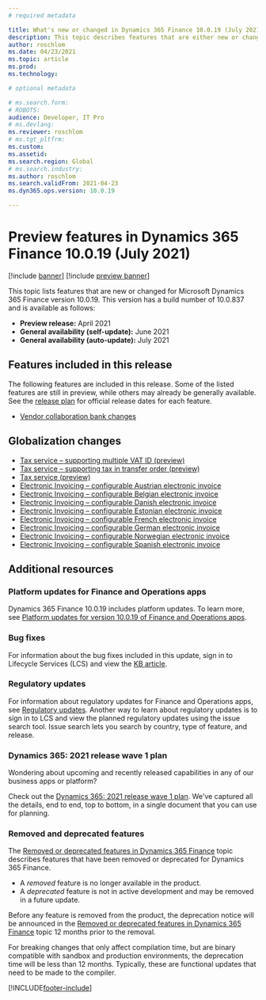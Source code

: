 ```yaml
---
# required metadata

title: What's new or changed in Dynamics 365 Finance 10.0.19 (July 2021)
description: This topic describes features that are either new or changed in the Dynamics 365 Finance version 10.0.19 preview release.
author: roschlom
ms.date: 04/23/2021
ms.topic: article
ms.prod: 
ms.technology: 

# optional metadata

# ms.search.form: 
# ROBOTS: 
audience: Developer, IT Pro
# ms.devlang: 
ms.reviewer: roschlom
# ms.tgt_pltfrm: 
ms.custom: 
ms.assetid: 
ms.search.region: Global
# ms.search.industry: 
ms.author: roschlom
ms.search.validFrom: 2021-04-23 
ms.dyn365.ops.version: 10.0.19

---
```

# Preview features in Dynamics 365 Finance 10.0.19 (July 2021)

[!include [banner](../includes/banner.md)]
[!include [preview banner](../includes/preview-banner.md)]

This topic lists features that are new or changed for Microsoft Dynamics 365 Finance version 10.0.19. This version has a build number of 10.0.837 and is available as follows:

- **Preview release:** April 2021
- **General availability (self-update):** June 2021
- **General availability (auto-update):** July 2021

## Features included in this release

The following features are included in this release. Some of the listed features are still in preview, while others may already be generally available. See the [release plan](/dynamics365/release-plans/) for official release dates for each feature.

- [Vendor collaboration bank changes](https://docs.microsoft.com/dynamics365-release-plan/2021wave1/finance-operations/dynamics365-finance/vendor-collaboration-bank-changes)

## Globalization changes

- [Tax service – supporting multiple VAT ID (preview)](https://docs.microsoft.com/dynamics365-release-plan/2021wave1/finance-operations/dynamics365-finance/tax-service--supporting-multiple-vat-id-preview)
- [Tax service – supporting tax in transfer order (preview)](https://docs.microsoft.com/dynamics365-release-plan/2021wave1/finance-operations/dynamics365-finance/tax-service--supporting-tax-transfer-order-preview)
- [Tax service (preview)](https://docs.microsoft.com/dynamics365-release-plan/2021wave1/finance-operations/dynamics365-finance/tax-service-preview)
- [Electronic Invoicing – configurable Austrian electronic invoice](https://docs.microsoft.com/dynamics365-release-plan/2021wave1/finance-operations/dynamics365-finance/electronic-invoicing-configurable-austrian-electronic-invoice)
- [Electronic Invoicing – configurable Belgian electronic invoice](https://docs.microsoft.com/dynamics365-release-plan/2021wave1/finance-operations/dynamics365-finance/electronic-invoicing-configurable-belgian-electronic-invoice)
- [Electronic Invoicing – configurable Danish electronic invoice](https://docs.microsoft.com/dynamics365-release-plan/2021wave1/finance-operations/dynamics365-finance/electronic-invoicing-configurable-danish-electronic-invoice)
- [Electronic Invoicing – configurable Estonian electronic invoice](https://docs.microsoft.com/dynamics365-release-plan/2021wave1/finance-operations/dynamics365-finance/electronic-invoicing-configurable-estonian-electronic-invoice)
- [Electronic Invoicing – configurable French electronic invoice](https://docs.microsoft.com/dynamics365-release-plan/2021wave1/finance-operations/dynamics365-finance/electronic-invoicing-configurable-french-electronic-invoice)
- [Electronic Invoicing – configurable German electronic invoice](https://docs.microsoft.com/dynamics365-release-plan/2021wave1/finance-operations/dynamics365-finance/electronic-invoicing-configurable-german-electronic-invoice)
- [Electronic Invoicing – configurable Norwegian electronic invoice](https://docs.microsoft.com/dynamics365-release-plan/2021wave1/finance-operations/dynamics365-finance/electronic-invoicing-configurable-norwegian-electronic-invoice)
- [Electronic Invoicing – configurable Spanish electronic invoice](https://docs.microsoft.com/dynamics365-release-plan/2021wave1/finance-operations/dynamics365-finance/electronic-invoicing-configurable-spanish-electronic-invoice)

## Additional resources

### Platform updates for Finance and Operations apps
Dynamics 365 Finance 10.0.19 includes platform updates. To learn more, see [Platform updates for version 10.0.19 of Finance and Operations apps](../../fin-ops-core/dev-itpro/get-started/whats-new-platform-updates-10-0-19.md). 

### Bug fixes 
For information about the bug fixes included in this update, sign in to Lifecycle Services (LCS) and view the [KB article](https://fix.lcs.dynamics.com/Issue/Details?bugId=575415&dbType=3&qc=762ace311d670d27275cb0b6e11d811e4222643ffccdc5681a42a580780b8337).

### Regulatory updates
For information about regulatory updates for Finance and Operations apps, see [Regulatory updates](../localizations/regulatory-updates.md). Another way to learn about regulatory updates is to sign in to LCS and view the planned regulatory updates using the issue search tool. Issue search lets you search by country, type of feature, and release. 

### Dynamics 365: 2021 release wave 1 plan

Wondering about upcoming and recently released capabilities in any of our business apps or platform?

Check out the [Dynamics 365: 2021 release wave 1 plan](/dynamics365-release-plan/2021wave1/). We've captured all the details, end to end, top to bottom, in a single document that you can use for planning.

### Removed and deprecated features

The [Removed or deprecated features in Dynamics 365 Finance](removed-deprecated-features-finance.md) topic describes features that have been removed or deprecated for Dynamics 365 Finance.

- A *removed* feature is no longer available in the product.
- A *deprecated* feature is not in active development and may be removed in a future update.

Before any feature is removed from the product, the deprecation notice will be announced in the [Removed or deprecated features in Dynamics 365 Finance](removed-deprecated-features-finance.md) topic 12 months prior to the removal.

For breaking changes that only affect compilation time, but are binary compatible with sandbox and production environments, the deprecation time will be less than 12 months. Typically, these are functional updates that need to be made to the compiler.


[!INCLUDE[footer-include](../../includes/footer-banner.md)]
